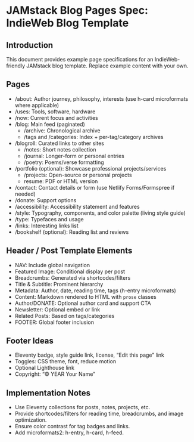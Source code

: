 # JAMstack Blog Pages Spec: IndieWeb Blog Template

## Introduction

This document provides example page specifications for an IndieWeb-friendly JAMstack blog template. Replace example content with your own.

## Pages

- /about: Author journey, philosophy, interests (use h-card microformats where applicable)
- /uses: Tools, software, hardware
- /now: Current focus and activities
- /blog: Main feed (paginated)
  - /archive: Chronological archive
  - /tags and /categories: Index + per-tag/category archives
- /blogroll: Curated links to other sites
  - /notes: Short notes collection
  - /journal: Longer-form or personal entries
  - /poetry: Poems/verse formatting
- /portfolio (optional): Showcase professional projects/services
  - /projects: Open-source or personal projects
  - resume: PDF or HTML version
- /contact: Contact details or form (use Netlify Forms/Formspree if needed)
- /donate: Support options
- /accessibility: Accessibility statement and features
- /style: Typography, components, and color palette (living style guide)
- /type: Typefaces and usage
- /links: Interesting links list
- /bookshelf (optional): Reading list and reviews

## Header / Post Template Elements

- NAV: Include global navigation
- Featured Image: Conditional display per post
- Breadcrumbs: Generated via shortcodes/filters
- Title & Subtitle: Prominent hierarchy
- Metadata: Author, date, reading time, tags (h-entry microformats)
- Content: Markdown rendered to HTML with `prose` classes
- Author/DONATE: Optional author card and support CTA
- Newsletter: Optional embed or link
- Related Posts: Based on tags/categories
- FOOTER: Global footer inclusion

## Footer Ideas

- Eleventy badge, style guide link, license, “Edit this page” link
- Toggles: CSS theme, font, reduce motion
- Optional Lighthouse link
- Copyright: “© YEAR Your Name”

## Implementation Notes

- Use Eleventy collections for posts, notes, projects, etc.
- Provide shortcodes/filters for reading time, breadcrumbs, and image optimization.
- Ensure color contrast for tag badges and links.
- Add microformats2: h-entry, h-card, h-feed.
